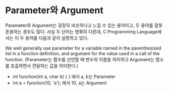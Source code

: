 # Parameter와 Argument

Parameter와 Argument는 굉장히 비슷하다고 느낄 수 있는 용어이고, 두 용어를 잘못 혼용하는 경우도 많다. 사실 두 단어는 명확히 다른데, C Programming Language에서는 이 두 용어를 다음과 같이 설명하고 있다.

We well generally use parameter for a variable named in the parenthesized list in a function definition, and argument for the value used in a call of the function. (Parameter는 함수를 선언할 때 변수의 이름을 의미하고 Argument는 함소를 호출하면서 전달하는 값을 의미한다.)

* int function(int a, char b) { } 에서 a, b는 Parameter
* int a = function(10, 'a'); 에서 10, a는 Argument

